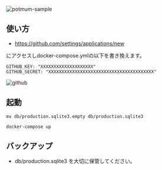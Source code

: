 ![potmum-sample](https://qiita-image-store.s3.amazonaws.com/0/25728/49020a1e-1e19-2939-e580-216b68f3902b.png)

## 使い方

* https://github.com/settings/applications/new

にアクセスしdocker-compose.ymlの以下を書き換えます。

```
GITHUB_KEY: "XXXXXXXXXXXXXXXXXXXX"
GITHUB_SECRET: "XXXXXXXXXXXXXXXXXXXXXXXXXXXXXXXXXXXXXXXX"
```

![github](https://qiita-image-store.s3.amazonaws.com/0/25728/d22ea7ba-7945-68bc-e626-e24b03c4ec4a.png)

## 起動

```
mv db/production.sqlite3.empty db/production.sqlite3
```

```
docker-compose up
```

## バックアップ

* db/production.sqlite3 を大切に保管してください。
